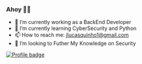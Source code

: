 ### Ahoy 🏴‍☠️

- 🔭 I’m currently working as a BackEnd Developer
- 🌱 I’m currently learning CyberSecurity and Python
- 📫 How to reach me: jlucasquinho1@gmail.com
- 👯 I’m looking to Futher My Knowledge on Security

[![Profile badge](https://www.codewars.com/users/JoseLucasQ/badges/large)](https://www.codewars.com/users/JoseLucasQ)


<!--![LeetCode Stats](https://leetcard.jacoblin.cool/JoseLucasQ?theme=dark&font=Roboto%20Mono)-->


<!--
**JoseLucasQ/JoseLucasQ** is a ✨ _special_ ✨ repository because its `README.md` (this file) appears on your GitHub profile.

Here are some ideas to get you started:

- 🔭 I’m currently working on ...
- 🌱 I’m currently learning ...
- 👯 I’m looking to collaborate on ...
- 🤔 I’m looking for help with ...
- 💬 Ask me about ...
- 📫 How to reach me: ...
- 😄 Pronouns: ...
- ⚡ Fun fact: ...
-->
